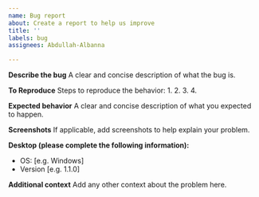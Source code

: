 ```yaml
---
name: Bug report
about: Create a report to help us improve
title: ''
labels: bug
assignees: Abdullah-Albanna

---
```


**Describe the bug**
A clear and concise description of what the bug is.

**To Reproduce**
Steps to reproduce the behavior:
1.
2. 
3.
4. 

**Expected behavior**
A clear and concise description of what you expected to happen.

**Screenshots**
If applicable, add screenshots to help explain your problem.

**Desktop (please complete the following information):**
 - OS: [e.g. Windows]
 - Version [e.g. 1.1.0]

**Additional context**
Add any other context about the problem here.
